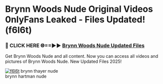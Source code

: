 # Brynn Woods Nude Original Videos 0nlyFans Leaked - Files Updated! (f6l6t)

<h3>🔴 CLICK HERE 🌐==►► <a href="https://tinyurl.com/4mcuefdz" rel="nofollow">Brynn Woods Nude Updated Files</a></h3>

Get Brynn Woods Nude and all content. Now you can access all videos and pictures of Brynn Woods Nude. New Updated Files 2025!

[![f6l6t](https://i.imgur.com/StAQSOY.gif)](https://tinyurl.com/4mcuefdz)
brynn thayer nude<br>
brynn hartman nude